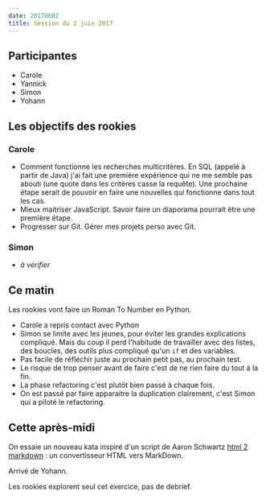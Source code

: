 ```yaml
---
date: 20170602
title: Session du 2 juin 2017
---
```


## Participantes

- Carole
- Yannick
- Simon
- Yohann


## Les objectifs des rookies


### Carole

- Comment fonctionne les recherches multicritères. En SQL (appelé à partir de
  Java) j'ai fait une première expérience qui ne me semble pas abouti (une
  quote dans les critères casse la requête). Une prochaine étape serait de
  pouvoir en faire une nouvelles qui fonctionne dans tout les cas.
- Mieux maitriser JavaScript. Savoir faire un diaporama pourrait être une
  première étape.
- Progresser sur Git. Gérer mes projets perso avec Git.


### Simon


- _à vérifier_


## Ce matin

Les rookies vont faire un Roman To Number en Python.

- Carole a repris contact avec Python
- Simon se limite avec les jeunes, pour éviter les grandes explications compliqué. Mais du coup il perd l'habitude de travailler avec des listes, des boucles, des outils plus compliqué qu'un `if` et des variables.
- Pas facile de réfléchir juste au prochain petit pas, au prochain test.
- Le risque de trop penser avant de faire c'est de ne rien faire du tout à la fin.
- La phase refactoring c'est plutôt bien passé à chaque fois.
- On est passé par faire apparaitre la duplication clairement, c'est Simon qui a piloté le refactoring.

## Cette après-midi

On essaie un nouveau kata inspiré d'un script de Aaron Schwartz [html 2 markdown](https://github.com/aaronsw/html2text) : un convertisseur HTML vers MarkDown.

Arrivé de Yohann.

Les rookies explorent seul cet exercice, pas de debrief.
